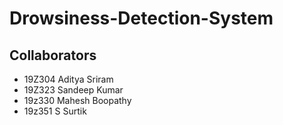 # Drowsiness-Detection-System

## Collaborators
- 19Z304 Aditya Sriram
- 19Z323 Sandeep Kumar
- 19z330 Mahesh Boopathy
- 19z351 S Surtik
